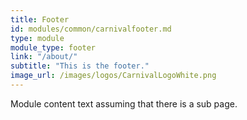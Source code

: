 ```yaml
---
title: Footer
id: modules/common/carnivalfooter.md
type: module
module_type: footer
link: "/about/"
subtitle: "This is the footer."
image_url: /images/logos/CarnivalLogoWhite.png
---
```

Module content text assuming that there is a sub page.